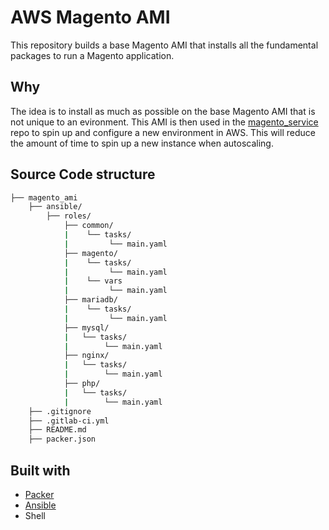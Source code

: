 # AWS Magento AMI

This repository builds a base Magento AMI that installs all the fundamental packages to run a Magento application.

## Why

The idea is to install as much as possible on the base Magento AMI that is not unique to an evironment. This AMI is then used in the [magento_service](https://gitlab.com/evesleep/infrastructure/magento/magento-service) repo to spin up and configure a new environment in AWS. This will reduce the amount of time to spin up a new instance when autoscaling.

## Source Code structure

```bash
├── magento_ami
    ├── ansible/
        ├── roles/
            ├── common/
            |    └── tasks/
            |         └── main.yaml
            ├── magento/
            |    └── tasks/
            |         └── main.yaml
            |    └── vars
            |         └── main.yaml
            ├── mariadb/
            |    └── tasks/
            |         └── main.yaml
            ├── mysql/
            |   └── tasks/
            |        └── main.yaml
            ├── nginx/
            |   └── tasks/
            |        └── main.yaml
            ├── php/
            |   └── tasks/
            |        └── main.yaml
    ├── .gitignore
    ├── .gitlab-ci.yml
    ├── README.md
    ├── packer.json
```

## Built with

* [Packer](https://www.packer.io/)
* [Ansible](https://www.ansible.com/)
* Shell
